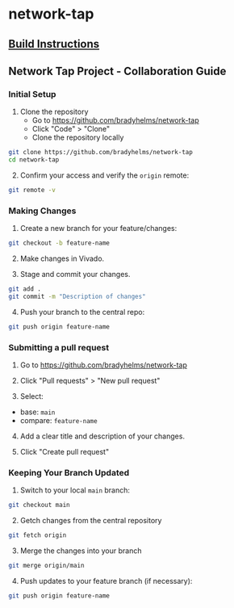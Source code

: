 # network-tap

## [Build Instructions](doc/build_instructions.md)

## Network Tap Project - Collaboration Guide

### Initial Setup
1. Clone the repository
   - Go to https://github.com/bradyhelms/network-tap
   - Click "Code" > "Clone"
   - Clone the repository locally
```bash
git clone https://github.com/bradyhelms/network-tap
cd network-tap
```

2. Confirm your access and verify the `origin` remote:
```bash
git remote -v
```

### Making Changes
1. Create a new branch for your feature/changes:
```bash
git checkout -b feature-name
```

2. Make changes in Vivado.

3. Stage and commit your changes.
```bash
git add .
git commit -m "Description of changes"
```

4. Push your branch to the central repo:
```bash
git push origin feature-name
```

### Submitting a pull request
1. Go to https://github.com/bradyhelms/network-tap

2. Click "Pull requests" > "New pull request"

3. Select:
* base: `main`
* compare: `feature-name`

4. Add a clear title and description of your changes.

5. Click "Create pull request"

### Keeping Your Branch Updated
1. Switch to your local `main` branch:
```bash
git checkout main
```

2. Getch changes from the central repository
```bash
git fetch origin
```

3. Merge the changes into your branch
```bash
git merge origin/main
```

4. Push updates to your feature branch (if necessary):
```bash
git push origin feature-name
```
